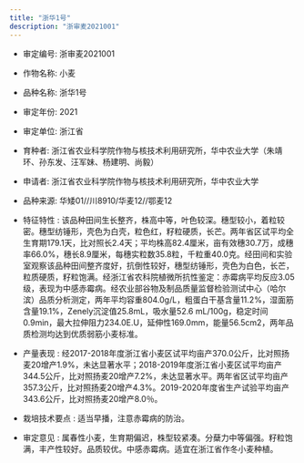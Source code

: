 ```yaml
---
title: "浙华1号"
description: "浙审麦2021001"
---
```

* 审定编号:  浙审麦2021001

*  作物名称:  小麦

*  品种名称:  浙华1号

*  审定年份:  2021

*  审定单位:  浙江省

* 育种者:  浙江省农业科学院作物与核技术利用研究所，华中农业大学（朱靖环、孙东发、汪军妹、杨建明、尚毅）

*  申请者:  浙江省农业科学院作物与核技术利用研究所，华中农业大学

*  品种来源:  华矮01//川8910/华麦12//鄂麦12

*  特征特性 : 
该品种田间生长整齐，株高中等，叶色较深。穗型较小，着粒较密。穗型纺锤形，壳色为白壳，粒色红，籽粒硬质，长芒。两年省区试平均全生育期179.1天，比对照长2.4天；平均株高82.4厘米，亩有效穗30.7万，成穗率66.0%，穗长8.9厘米，每穗实粒数35.8粒，千粒重40.0克。经田间和实验室观察该品种田间整齐度好，抗倒性较好，穗型纺锤形，壳色为白色，长芒，粒质硬质，籽粒饱满。经浙江省农科院植微所抗性鉴定：赤霉病平均反应3.05级，表现为中感赤霉病。经农业部谷物及制品质量监督检验测试中心（哈尔滨）品质分析测定，两年平均容重804.0g/L，粗蛋白干基含量11.2%，湿面筋含量19.1%，Zenely沉淀值25.8mL，吸水量52.6 mL/100g，稳定时间0.9min，最大拉伸阻力234.0E.U，延伸性169.0mm，能量56.5cm2，两年品质检测均达到优质弱筋小麦标准。
 
*  产量表现 : 
经2017-2018年度浙江省小麦区试平均亩产370.0公斤，比对照扬麦20增产1.9%，未达显著水平；2018-2019年度浙江省小麦区试平均亩产344.5公斤，比对照扬麦20增产7.2%，未达显著水平。两年省区试平均亩产357.3公斤，比对照扬麦20增产4.3%。2019-2020年度省生产试验平均亩产343.6公斤，比对照扬麦20增产8.0％。

*  栽培技术要点 : 
适当早播，注意赤霉病的防治。

*  审定意见 : 
属春性小麦，生育期偏迟，株型较紧凑。分蘖力中等偏强。籽粒饱满，丰产性较好。品质较优。中感赤霉病。适宜在浙江省作冬小麦种植。
